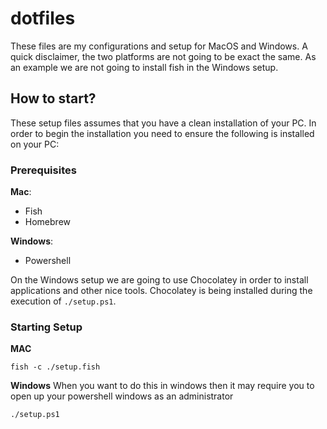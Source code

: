 # dotfiles
These files are my configurations and setup for MacOS and Windows. A quick disclaimer, the two platforms are not going to be exact the same. 
As an example we are not going to install fish in the Windows setup. 

## How to start?
These setup files assumes that you have a clean installation of your PC. In order to begin the installation you need to ensure the following is installed on your PC:

### Prerequisites
**Mac**:
- Fish
- Homebrew

**Windows**:
- Powershell

On the Windows setup we are going to use Chocolatey in order to install applications and other nice tools. Chocolatey is being installed during the execution of `./setup.ps1`.

### Starting Setup
**MAC**
```fish
fish -c ./setup.fish
```

**Windows**
When you want to do this in windows then it may require you to open up your powershell windows as an administrator
```pwsh
./setup.ps1
```